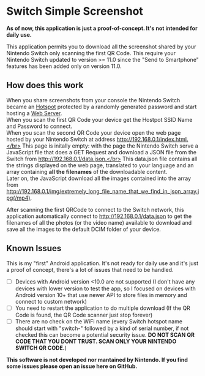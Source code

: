# Switch Simple Screenshot

**As of now, this application is just a proof-of-concept. It's not intended for daily use.**

This application permits you to download all the screenshot shared by your Nintendo Switch only scanning the first QR Code.
This require your Nintendo Switch updated to version >= 11.0 since the "Send to Smartphone" features has been added only on version 11.0.

## How does this work

When you share screenshots from your console the Nintendo Switch became an [Hotspot](https://en.wikipedia.org/wiki/Hotspot_(Wi-Fi)) protected by a randomly generated password and start hosting a [Web Server](https://en.wikipedia.org/wiki/Web_server).</br>
When you scan the first QR Code your device get the Hostpot SSID Name and Password to connect.</br>
When you scan the second QR Code your device open the web page hosted by your Nintendo Switch at address http://192.168.0.1/index.html.</br>
This page is initally empty: with the page the Nintendo Switch serve a JavaScript file that does a GET Request and download a JSON file from the Switch from http://192.168.0.1/data.json.</br>
This data.json file contains all the strings displayed on the web page, translated to your language and an array containing **all the filenames** of the downloadable content.</br>
Later on, the JavaScript download all the images contained into the array from http://192.168.0.1/img/extremely_long_file_name_that_we_find_in_json_array.jpg(/mp4).

After scanning the first QRCode to connect to the Switch network, this application automatically connect to http://192.168.0.1/data.json to get the filenames of all the photos (or the video name) available to download and save all the images to the default DCIM folder of your device.

## Known Issues

This is my "first" Android application. It's not ready for daily use and it's just a proof of concept, there's a lot of issues that need to be handled.
- [ ] Devices with Android version <10.0 are not supported (I don't have any devices with lower version to test the app, so I focused on devices with Android version 10+ that use newer API to store files in memory and connect to custom network)
- [ ] You need to restart the application to do multiple download (If the QR Code is found, the QR Code scanner just stop forever)
- [ ] There are no check on the WiFi name (every Switch hotspot name should start with "switch-" followed by a kind of serial number, if not checked this can become a potential security issue. **DO NOT SCAN QR CODE THAT YOU DONT TRUST. SCAN ONLY YOUR NINTENDO SWITCH QR CODE.**)

**This software is not developed nor mantained by Nintendo. If you find some issues please open an issue here on GitHub.**
